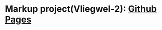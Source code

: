 # Markup project(Vliegwel-2): [Github Pages](https://mr-sychevskyi.github.io/markup-project-vliegwel-2/src/index.html)
